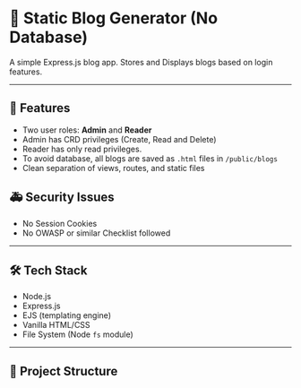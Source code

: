 # 📝 Static Blog Generator (No Database)

A simple Express.js blog app. Stores and Displays blogs based on login features.

---

## 🚀 Features

- Two user roles: **Admin** and **Reader**
- Admin has CRD privileges (Create, Read and Delete)
- Reader has only read privileges.
- To avoid database, all blogs are saved as `.html` files in `/public/blogs`
- Clean separation of views, routes, and static files

## 🚑 Security Issues
- No Session Cookies
- No OWASP or similar Checklist followed

---

## 🛠️ Tech Stack

- Node.js
- Express.js
- EJS (templating engine)
- Vanilla HTML/CSS
- File System (Node `fs` module)

---

## 📁 Project Structure


